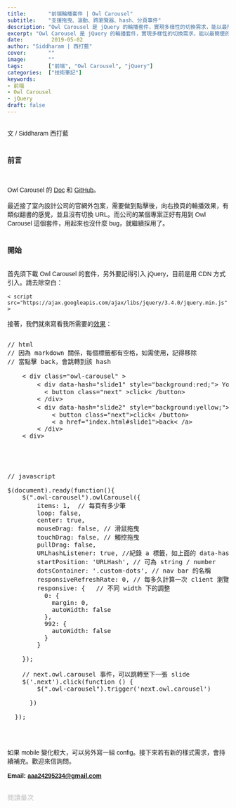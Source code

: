 ```yaml
---
title:       "前端輪播套件 | Owl Carousel"
subtitle:    "支援拖曳、滾動、跨瀏覽器、hash、分頁事件"
description: "Owl Carousel 是 jQuery 的輪播套件，實現多樣性的切換需求，能以最簡便的方式建立輪播......"
excerpt: "Owl Carousel 是 jQuery 的輪播套件，實現多樣性的切換需求，能以最簡便的方式建立輪播......。"
date:         2019-05-02
author: "Siddharam | 西打藍"
cover:       ""
image:       ""
tags:        ["前端", "Owl Carousel", "jQuery"]
categories:  ["技術筆記"]
keywords:
- 前端
- Owl Carousel
- jQuery
draft: false
---
```



<article style="font-family: 'Noto Sans TC', '微軟正黑體', sans-serif; font-weight: 300;">

<br>文 / Siddharam 西打藍<br><br>

<h3 class="article-h1-color">前言</h3><br>

Owl Carousel 的 <a href="https://owlcarousel2.github.io/OwlCarousel2/" target="_blank">Doc</a> 和 <a href="https://github.com/OwlCarousel2/OwlCarousel2" target="_blank">GitHub</a>。<br><br>
最近接了室內設計公司的官網外包案，需要做到點擊後，向右換頁的輪播效果，有類似翻書的感覺，並且沒有切換 URL。而公司的某個專案正好有用到 Owl Carousel 這個套件，用起來也沒什麼 bug，就繼續採用了。<br><br>

<h3 class="article-h1-color">開始</h3><br>
首先須下載 Owl Carousel 的套件，另外要記得引入 jQuery，目前是用 CDN 方式引入。請去除空白：<br><br>
<code>< script src="https://ajax.googleapis.com/ajax/libs/jquery/3.4.0/jquery.min.js"></ script></code><br><br>
接著，我們就來寫看我所需要的<a href="https://frankyeah.github.io/yand/" target="_blank">效果</a>：<br><br>

<pre>
// html
// 因為 markdown 關係，每個標籤都有空格，如需使用，記得移除
// 當點擊 back，會跳轉到該 hash <br>
    < div class="owl-carousel" >
        < div data-hash="slide1" style="background:red;"> Your Content 第一頁
          < button class="next" >click< /button>    
        < /div>
        < div data-hash="slide2" style="background:yellow;"> Your Content 第二頁
            < button class="next">click< /button>    
            < a href="index.html#slide1">back< /a>
        < /div>
    < div>

</pre>

<br><br>

<pre>
// javascript<br>
$(document).ready(function(){
    $(".owl-carousel").owlCarousel({
        items: 1,  // 每頁有多少筆
        loop: false,
        center: true,
        mouseDrag: false, // 滑鼠拖曳
        touchDrag: false, // 觸控拖曳
        pullDrag: false,
        URLhashListener: true, //紀錄 a 標籤，如上面的 data-hash="slide1"
        startPosition: 'URLHash', // 可為 string / number
        dotsContainer: '.custom-dots', // nav bar 的名稱
        responsiveRefreshRate: 0, // 每多久計算一次 client 瀏覽器寬度
        responsive: {   // 不同 width 下的調整
          0: {
            margin: 0,
            autoWidth: false
          },
          992: {
            autoWidth: false
          }
        }

    });

    // next.owl.carousel 事件，可以跳轉至下一張 slide
    $('.next').click(function () {
        $(".owl-carousel").trigger('next.owl.carousel')
      
      })

  });

</pre>




<br><br>
如果 mobile 變化較大，可以另外寫一組 config。接下來若有新的樣式需求，會持續補充。歡迎來信詢問。<br><br>
<b>Email: aaa24295234@gmail.com</b><br><br>


</article>

<div style="color: #bfbfbf; font-size: 15px;" id="busuanzi_container_page_pv">
  閱讀量<span id="busuanzi_value_page_pv"></span>次
</div>


<script src="../../js/post.js"></script>